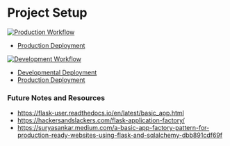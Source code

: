 # Project Setup

[![Production Workflow](https://github.com/sagar-alande/midterm-project/actions/workflows/prod.yml/badge.svg)](https://github.com/sagar-alande/midterm-project/actions/workflows/prod.yml)

* [Production Deployment](https://kwilliam-prod.herokuapp.com/)


[![Development Workflow](https://github.com/sagar-alande/midterm-project/actions/workflows/dev.yml/badge.svg)](https://github.com/sagar-alande/midterm-project/actions/workflows/dev.yml)

* [Developmental Deployment](https://sagar-midterm-proj-dev.herokuapp.com/)
* [Production Deployment](https://sagar-midterm-project-prod.herokuapp.com/)



### Future Notes and Resources
* https://flask-user.readthedocs.io/en/latest/basic_app.html
* https://hackersandslackers.com/flask-application-factory/
* https://suryasankar.medium.com/a-basic-app-factory-pattern-for-production-ready-websites-using-flask-and-sqlalchemy-dbb891cdf69f
